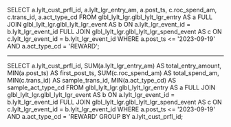 SELECT 
    a.lylt_cust_prfl_id,
    a.lylt_lgr_entry_am,
    a.post_ts,
    c.roc_spend_am,
    c.trans_id,
    a.act_type_cd
FROM 
    glbl_lylt_lgr.glbl_lylt_lgr_entry AS a
FULL JOIN 
    glbl_lylt_lgr.glbl_lylt_lgr_event AS b 
    ON a.lylt_lgr_event_id = b.lylt_lgr_event_id
FULL JOIN 
    glbl_lylt_lgr.glbl_lylt_lgr_spend_event AS c 
    ON c.lylt_lgr_event_id = b.lylt_lgr_event_id
WHERE 
    a.post_ts <= '2023-09-19'
    AND a.act_type_cd = 'REWARD';



--------

SELECT 
    a.lylt_cust_prfl_id,
    SUM(a.lylt_lgr_entry_am) AS total_entry_amount,
    MIN(a.post_ts) AS first_post_ts,
    SUM(c.roc_spend_am) AS total_spend_am,
    MIN(c.trans_id) AS sample_trans_id,
    MIN(a.act_type_cd) AS sample_act_type_cd
FROM 
    glbl_lylt_lgr.glbl_lylt_lgr_entry AS a
FULL JOIN 
    glbl_lylt_lgr.glbl_lylt_lgr_event AS b 
    ON a.lylt_lgr_event_id = b.lylt_lgr_event_id
FULL JOIN 
    glbl_lylt_lgr.glbl_lylt_lgr_spend_event AS c 
    ON c.lylt_lgr_event_id = b.lylt_lgr_event_id
WHERE 
    a.post_ts <= '2023-09-19'
    AND a.act_type_cd = 'REWARD'
GROUP BY 
    a.lylt_cust_prfl_id;
